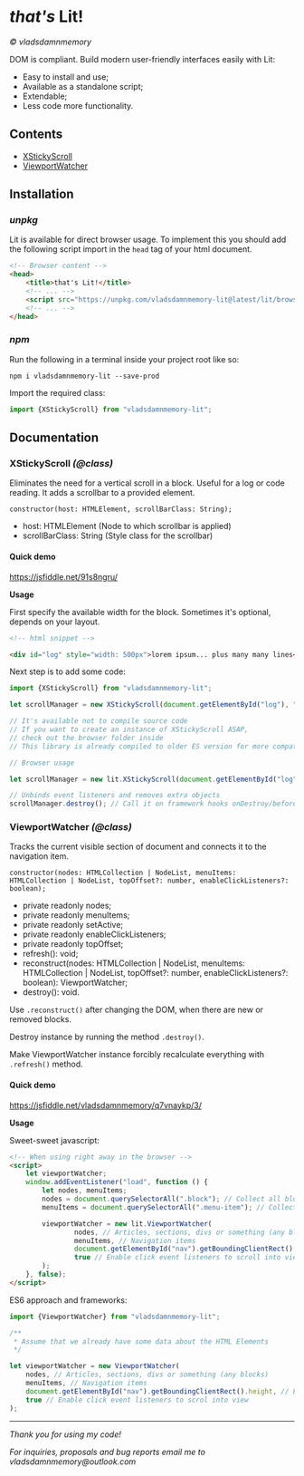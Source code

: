 # _that's_ Lit!

_&copy; vladsdamnmemory_

DOM is compliant. Build modern user-friendly interfaces easily with Lit:

* Easy to install and use;
* Available as a standalone script;
* Extendable;
* Less code more functionality.

## Contents

* [XStickyScroll](https://jsfiddle.net/91s8ngru/)
* [ViewportWatcher](https://jsfiddle.net/vladsdamnmemory/q7vnaykp/3/)

## Installation

### _unpkg_

Lit is available for direct browser usage. To implement this you should add the following script import in the `head`
tag of your html document.

```html
<!-- Browser content -->
<head>
    <title>that's Lit!</title>
    <!-- ... -->
    <script src="https://unpkg.com/vladsdamnmemory-lit@latest/lit/browser/index.js"></script>
    <!-- ... -->
</head>
```

### _npm_

Run the following in a terminal inside your project root like so:

```text
npm i vladsdamnmemory-lit --save-prod
```

Import the required class:

```javascript
import {XStickyScroll} from "vladsdamnmemory-lit";
```

## Documentation

### XStickyScroll _(@class)_

Eliminates the need for a vertical scroll in a block. Useful for a log or code reading. It adds a scrollbar to a
provided element.

`constructor(host: HTMLElement, scrollBarClass: String);`

* host: HTMLElement (Node to which scrollbar is applied)
* scrollBarClass: String (Style class for the scrollbar)

#### Quick demo

https://jsfiddle.net/91s8ngru/

**Usage**

First specify the available width for the block. Sometimes it's optional, depends on your layout.

```html
<!-- html snippet -->

<div id="log" style="width: 500px">lorem ipsum... plus many many lines</div>
```

Next step is to add some code:

```javascript
import {XStickyScroll} from "vladsdamnmemory-lit";

let scrollManager = new XStickyScroll(document.getElementById("log"), "scrollbar-style-class");

// It's available not to compile source code
// If you want to create an instance of XStickyScroll ASAP,  
// check out the browser folder inside
// This library is already compiled to older ES version for more compatibility with all browsers

// Browser usage

let scrollManager = new lit.XStickyScroll(document.getElementById("log"), "scrollbar-style-class");

// Unbinds event listeners and removes extra objects
scrollManager.destroy(); // Call it on framework hooks onDestroy/beforeDestroy etc.
```

### ViewportWatcher _(@class)_

Tracks the current visible section of document and connects it to the navigation item.

`constructor(nodes: HTMLCollection | NodeList, menuItems: HTMLCollection | NodeList, topOffset?: number, enableClickListeners?: boolean);`

* private readonly nodes;
* private readonly menuItems;
* private readonly setActive;
* private readonly enableClickListeners;
* private readonly topOffset;
* refresh(): void;
* reconstruct(nodes: HTMLCollection | NodeList, menuItems: HTMLCollection | NodeList, topOffset?: number,
  enableClickListeners?: boolean): ViewportWatcher;
* destroy(): void.

Use `.reconstruct()` after changing the DOM, when there are new or removed blocks.

Destroy instance by running the method `.destroy()`.

Make ViewportWatcher instance forcibly recalculate everything with `.refresh()` method.

#### Quick demo

https://jsfiddle.net/vladsdamnmemory/q7vnaykp/3/

**Usage**

Sweet-sweet javascript:

```html
<!-- When using right away in the browser -->
<script>
    let viewportWatcher;
    window.addEventListener("load", function () {
        let nodes, menuItems;
        nodes = document.querySelectorAll(".block"); // Collect all blocks
        menuItems = document.querySelectorAll(".menu-item"); // Collect all menu items

        viewportWatcher = new lit.ViewportWatcher(
                nodes, // Articles, sections, divs or something (any blocks)
                menuItems, // Navigation items
                document.getElementById("nav").getBoundingClientRect().height, // Extra offset if you've got header on a page fixed to the top
                true // Enable click event listeners to scroll into view
        );
    }, false);
</script>
```

ES6 approach and frameworks:

```javascript
import {ViewportWatcher} from "vladsdamnmemory-lit";

/**
 * Assume that we already have some data about the HTML Elements
 */

let viewportWatcher = new ViewportWatcher(
    nodes, // Articles, sections, divs or something (any blocks)
    menuItems, // Navigation items
    document.getElementById("nav").getBoundingClientRect().height, // Extra offset if you've got header on a page fixed to the top
    true // Enable click event listeners to scrol into view
);
```

___
_Thank you for using my code!_

_For inquiries, proposals and bug reports email me to vladsdamnmemory@outlook.com_
